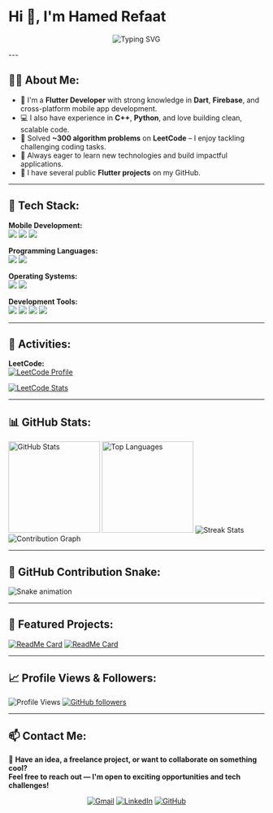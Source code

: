 # Hi 👋, I'm Hamed Refaat

<p align="center">
<img src="https://readme-typing-svg.demolab.com?font=Fira+Code&size=22&duration=3000&pause=1000&color=2E9EF7&vCenter=true&width=600&lines=Flutter+Developer+%7C+Problem+Solver;Algorithm+Enthusiast+%7C+300%2B+Problems+Solved;Building+Scalable+%26+Clean+Code" alt="Typing SVG" />
</p>
---

## 👨‍💻 About Me:
- 🎯 I'm a **Flutter Developer** with strong knowledge in **Dart**, **Firebase**, and cross-platform mobile app development.
- 💻 I also have experience in **C++**, **Python**, and love building clean, scalable code.  
- 🧠 Solved **~300 algorithm problems** on **LeetCode** – I enjoy tackling challenging coding tasks.
- 🚀 Always eager to learn new technologies and build impactful applications.
- 📂 I have several public **Flutter projects** on my GitHub.

---

## 🚀 Tech Stack:

**Mobile Development:**  
<a href="https://dart.dev/"><img src="https://skillicons.dev/icons?i=dart" /></a>
<a href="https://flutter.dev/"><img src="https://skillicons.dev/icons?i=flutter" /></a>
<a href="https://firebase.google.com/"><img src="https://skillicons.dev/icons?i=firebase" /></a>

**Programming Languages:**  
<a href="https://en.cppreference.com/"><img src="https://skillicons.dev/icons?i=cpp" /></a>
<a href="https://www.python.org/"><img src="https://skillicons.dev/icons?i=python" /></a>

**Operating Systems:**  
<a href="https://www.microsoft.com/en-us/windows"><img src="https://skillicons.dev/icons?i=windows" /></a>
<a href="https://www.linux.org/"><img src="https://skillicons.dev/icons?i=linux" /></a>

**Development Tools:**  
<a href="https://code.visualstudio.com/"><img src="https://skillicons.dev/icons?i=vscode" /></a>
<a href="https://github.com/"><img src="https://skillicons.dev/icons?i=github" /></a>
<a href="https://git-scm.com/"><img src="https://skillicons.dev/icons?i=git" /></a>
<a href="https://developer.android.com/studio"><img src="https://skillicons.dev/icons?i=androidstudio" /></a>

---

## 📌 Activities:

**LeetCode:**  
[![LeetCode Profile](https://img.shields.io/badge/My_Profile-LeetCode-FFA116?style=for-the-badge&logo=LeetCode&logoColor=black)](https://leetcode.com/u/codeingman)

<a href="https://leetcode.com/u/codeingman/">
  <img src="https://leetcard.jacoblin.cool/codeingman?ext=contest&theme=dark&font=Nunito&cache=14400" alt="LeetCode Stats" />
</a>

---

## 📊 GitHub Stats:

<img height="180em" src="https://github-readme-stats.vercel.app/api?username=hamedrefaat1&show_icons=true&theme=tokyonight&include_all_commits=true&count_private=true&hide_border=true" alt="GitHub Stats" />
<img height="180em" src="https://github-readme-stats.vercel.app/api/top-langs/?username=hamedrefaat1&layout=compact&langs_count=8&theme=tokyonight&hide_border=true" alt="Top Languages" />

<img src="https://github-readme-streak-stats.herokuapp.com/?user=hamedrefaat1&theme=tokyonight&hide_border=true" alt="Streak Stats" />

<img src="https://github-readme-activity-graph.vercel.app/graph?username=hamedrefaat1&theme=tokyo-night&hide_border=true&area=true" alt="Contribution Graph" />

---

## 🐍 GitHub Contribution Snake:

![Snake animation](https://raw.githubusercontent.com/hamedrefaat1/hamedrefaat1/output/github-contribution-grid-snake-dark.svg)

---

## 🌟 Featured Projects:

[![ReadMe Card](https://github-readme-stats.vercel.app/api/pin/?username=hamedrefaat1&repo=flutter-portfolio&theme=tokyonight&hide_border=true)](https://github.com/hamedrefaat1/flutter-portfolio)
[![ReadMe Card](https://github-readme-stats.vercel.app/api/pin/?username=hamedrefaat1&repo=mobile-app-project&theme=tokyonight&hide_border=true)](https://github.com/hamedrefaat1/mobile-app-project)

---

## 📈 Profile Views & Followers:

![Profile Views](https://komarev.com/ghpvc/?username=hamedrefaat1&color=brightgreen&style=for-the-badge)
[![GitHub followers](https://img.shields.io/github/followers/hamedrefaat1?label=Followers&style=for-the-badge&color=blue)](https://github.com/hamedrefaat1)

---

## 📫 Contact Me:

💬 **Have an idea, a freelance project, or want to collaborate on something cool?**  
**Feel free to reach out — I'm open to exciting opportunities and tech challenges!**

<p align="center">
  <a href="mailto:hamedrefaat.dev@gmail.com"><img src="https://skillicons.dev/icons?i=gmail" alt="Gmail" /></a>
  <a href="https://www.linkedin.com/in/hamedrefaat1"><img src="https://skillicons.dev/icons?i=linkedin" alt="LinkedIn" /></a>
  <a href="https://github.com/hamedrefaat1"><img src="https://skillicons.dev/icons?i=github" alt="GitHub" /></a>
</p>
